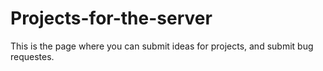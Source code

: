 # Projects-for-the-server

This is the page where you can submit ideas for projects, and submit bug requestes.
